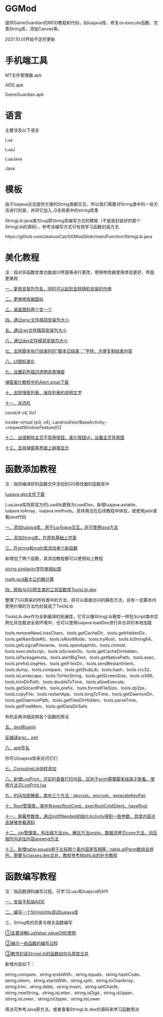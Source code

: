 # GGMod
提供GameGuardian的MOD教程和代码，如luajava库、修复os.execute函数、完善String库、添加Canvas等。

2021.10.01开始不定时更新

# 手机端工具
<p>MT文件管理器.apk</p>
<p>AIDE.apk</p>
<p>GameGuardian.apk</p>

# 语言
主要涉及以下语言
<p>Lua</p>
<p>LuaJ</p>
<p>LuaJava</p>
<p>Java</p>

# 模板
<p>由于luajava没法提供方便的String类都交互，所以我们需要对String类中的一些方法进行封装，并将它加入_G全局表中的string库里</p>
<p>StringLib.java类为luaj原String库编写方式的模板（不是我封装好的那个StringLib的源码），参考该编写方式可有效学习函数封装方法</p>
<p>https://github.com/JealousCat/GGMod/blob/main/Function/StringLib.java</p>

# 美化教程
注：指对非函数库类功能或UI界面等进行更改，使得修改器使用体验更好，界面更美观

<p><a href="https://alywp.net/35mDO4">一、更改安装包包名，同时可以起到去除随机安装的作用</a></p>
<p><a href="https://alywp.net/5bzBxRoW">二、更换修改器图标</a></p>
<p><a href="https://alywp.net/VYt9B">三、桌面图标两个变一个</a></p>
<p><a href="https://alywp.net/2i2gJg">四、通过arsc文件精简安装包大小</a></p>
<p><a href="https://alywp.net/3olKpw">五、通过res文件精简安装包大小</a></p>
<p><a href="https://alywp.net/46L2QB">六、通过dex文件精简安装包大小</a></p>
<p><a href="https://alywp.net/3FI6PT">七、去除脚本执行结束时的“脚本已结束：”字样，方便复制结束内容</a></p>
<p><a href="https://alywp.net/3mSuk5">八、UI图标美化</a></p>
<p><a href="https://alywp.net/6XmSy4">九、设置彩色描边透明背景弹窗</a></p>
<a href="https://github.com/JealousCat/GGMod/blob/main/beautify/Alert.smali">弹窗美化教程中的Alert.smali下载</a>
<p><a href="https://alywp.net/2EKe3V">十、去除搜索列表、保存列表的说明文字</a></p>
<p><a href="https://alywp.net/4BjGoS">十一、状态栏</a></p>
<p>const/4 v4, 0x1</p>
<p>invoke-virtual {p0, v4}, Landroid/ext/BaseActivity;->requestWindowFeature(I)Z</p>
<p><a href="https://alywp.net/4i8iUT">十二、出错删除主页不常用按钮，美化按钮UI，设置主页背景图</a></p>
<p><a href="https://alywp.net/2TLeyq">十三、去除弹窗等界面上链接显示</a></p>


# 函数添加教程
注：指将编译好的函数文件添加到GG修改器的函数库中
<p><a href="https://github.com/JealousCat/GGMod/blob/main/LuaJava/Luajava.dex">luajava.dex文件下载</a></p>
LuaJava库将原官方的Loadlib更换为LoadDex，新增luajava.astable、luajava.toArray、luajava.methods。具体用法在后续教程中体现，或使用jadx查看java代码
<p><a href="https://alywp.net/2KzA5a">一、添加luajava库，用于lua与java交互，并可使用java方法</a></p>
<p><a href="https://alywp.net/7I7PeA">二、添加String库，在原有基础上完善</a></p>
<p><a href="https://alywp.net/3uFJjb">三、在string和math库添加单个新函数</a></p>
新增加了两个函数，其添加教程都可以使用如上教程
<p><a href="https://github.com/JealousCat/GGMod/blob/main/Function/StringLib%24similarity.dex">string.similarity字符串相似度</a></p>
<p><a href="https://github.com/JealousCat/GGMod/blob/main/Function/MathLib%24gcd.dex">math.gcd最大公约数计算</a></p>
<p><a href="https://github.com/JealousCat/GGMod/blob/main/dex/ToolsLib.dex">四、脱胎与GG原生类的工具函数库ToolsLib.dex</a></p>
整理了GG原来的所有类中的方法，将可以直接访问的静态方法，且有一定脚本内使用价值的方法均封装成了ToolsLib
<p><a href="https://github.com/JealousCat/GGMod/blob/main/dex/ToolsLib.dex"></a>ToolsLib.dex作为全新编译的拓展库，它可以像StringLib等库一样在Script类中实例化并加载进全局环境中，也可以使用luajava.loadDex进行非合并的本地加载</p>
<p>tools.removeNewLinesChars、tools.getCacheDir、tools.getHiddenDir、tools.getRamSizeKb、tools.isRootMode、tools.tryRoot、tools.toString64、tools.getLogcatFilename、tools.openAppInfo、tools.chmod、tools.executeScript、tools.isScreenOn、tools.getCacheDirHidden、tools.isPackageInsta、tools.alertBigText、tools.getNativePath、tools.exec、tools.prefixLongHex、tools.getFilesDir、tools.sendRestartIntent、tools.dump、tools.compare、tools.getStubLib、tools.hash、tools.crc32、tools.isLandscape、tools.ToHexString、tools.getScreenSize、tools.isX86、tools.trimDirPath、tools.doubleToTime、tools.allowExecute、tools.getSdcardPath、tools.prefix、tools.formatFileSize、tools.dp2px、tools.copyFile、tools.restartApp、tools.longToTime、tools.getDaemonDir、tools.getDaemonPath、tools.getFilesDirHidden、tools.parseTime、tools.getFreeMem、tools.getDataDirSafe</p>
有机会再详细说明各个函数的用法

<p><a href="https://github.com/JealousCat/GGMod/blob/main/dex/SmaliManager.dex">五、dex转samli</a></p>
<p><a href="https://github.com/JealousCat/GGMod/blob/main/dex/res.dex">反编译arsc、xml</a></p>
<p><a href="https://github.com/JealousCat/GGMod/blob/main/dex/apksigner.dex">六、apk签名</a></p>
<p>你可以luajava库来访问它们</p>
<p><a href="https://alywp.net/1PsYLn">七、CoroutineLib协程添加</a></p>
<p><a href="https://github.com/JealousCat/GGMod/blob/main/dex/LogPrint.dex">八、新增LogPrint，可实时查看打印内容，区别于print需要脚本结束才能看。使用方法见LogPrint.lua</a></p>
<p><a href="https://github.com/JealousCat/GGMod/blob/main/dex/RSASecurity.smali">九、RSA加密解密，类中三个方法：decrypt、encrypt、generateKeyPair</a></p>
<p><a href="https://github.com/JealousCat/GGMod/blob/main/dex/RootUtil.smali">十、Root管理类，类中有execRootCmd、execRootCmdSilent、haveRoot</a></p>
<p><a href="https://github.com/JealousCat/GGMod/blob/main/dex/ScreenMetrics.smali">十一、屏幕参数类，通过initIfNeeded初始化Activity得到一些参数，具体内容点击链接参看源码</a></p>
<p><a href="https://github.com/JealousCat/GGMod/blob/main/dex/ZipUtil.smali">十二、zip管理类，有压缩方法zip、解压方法unzip、数据流拷贝copy方法、向压缩包内追加内容append方法</a></p>

<p><a href="https://github.com/JealousCat/GGMod/blob/main/dex/TableLib.dex">十三、新增table.equals用于比较两个表内容是否相等；table.allPerm数组全排列。需要与classes.dex合并，教程参考MathLib的补充教程</a></p>

# 函数编写教程
注：指函数源码编写过程，可学习LuaJ和luajava的API
<p><a href="https://alywp.net/19f22g">一、安装手机端AIDE</a></p>
<p><a href="https://alywp.net/6sngOO">二、编写一个StringUtils调试luajava库</a></p>
三、String库的完善与相关函数编写
<p><a href="https://alywp.net/4woqss">①主要讲解LuaValue.valueOf的使用</a></p>
<p><a href="https://alywp.net/6DceDH">②展示一些函数的编写过程</a></p>
<p><a href="https://alywp.net/7I7PeA">③教学封装StringLib的函数如何与原库合并</a></p>
新增内容如下：
<p></p>string.compare、string.endsWith、string.equals、string.hashCode、string.intern、string.startsWith、string.split、string.toCharArray、string.trim、string.delet、string.insert、string.setCharAt、string.newString、string.isLetter、string.isDigit、string.isUpper、string.isLower、string.toUpper、string.toLower<p></p>
用法可参考Java原方法，或者查看StringLib.dex的源码来学习函数用法


